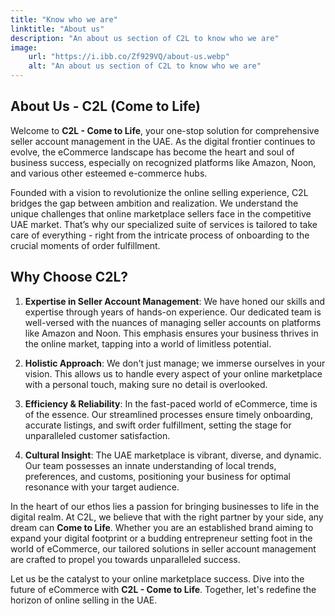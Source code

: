 ```yaml
---
title: "Know who we are"
linktitle: "About us"
description: "An about us section of C2L to know who we are"
image:
    url: "https://i.ibb.co/Zf929VQ/about-us.webp"
    alt: "An about us section of C2L to know who we are"
---
```


## About Us - C2L (Come to Life)

Welcome to **C2L - Come to Life**, your one-stop solution for comprehensive seller account management in the UAE. As the digital frontier continues to evolve, the eCommerce landscape has become the heart and soul of business success, especially on recognized platforms like Amazon, Noon, and various other esteemed e-commerce hubs.

Founded with a vision to revolutionize the online selling experience, C2L bridges the gap between ambition and realization. We understand the unique challenges that online marketplace sellers face in the competitive UAE market. That’s why our specialized suite of services is tailored to take care of everything - right from the intricate process of onboarding to the crucial moments of order fulfillment.

## Why Choose C2L?

1. **Expertise in Seller Account Management**: We have honed our skills and expertise through years of hands-on experience. Our dedicated team is well-versed with the nuances of managing seller accounts on platforms like Amazon and Noon. This emphasis ensures your business thrives in the online market, tapping into a world of limitless potential.

2. **Holistic Approach**: We don't just manage; we immerse ourselves in your vision. This allows us to handle every aspect of your online marketplace with a personal touch, making sure no detail is overlooked.

3. **Efficiency & Reliability**: In the fast-paced world of eCommerce, time is of the essence. Our streamlined processes ensure timely onboarding, accurate listings, and swift order fulfillment, setting the stage for unparalleled customer satisfaction.

4. **Cultural Insight**: The UAE marketplace is vibrant, diverse, and dynamic. Our team possesses an innate understanding of local trends, preferences, and customs, positioning your business for optimal resonance with your target audience.

In the heart of our ethos lies a passion for bringing businesses to life in the digital realm. At C2L, we believe that with the right partner by your side, any dream can **Come to Life**. Whether you are an established brand aiming to expand your digital footprint or a budding entrepreneur setting foot in the world of eCommerce, our tailored solutions in seller account management are crafted to propel you towards unparalleled success.

Let us be the catalyst to your online marketplace success. Dive into the future of eCommerce with **C2L - Come to Life**. Together, let's redefine the horizon of online selling in the UAE.